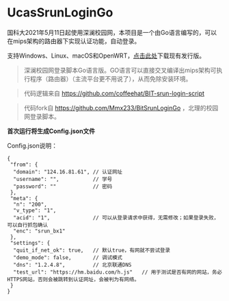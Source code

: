 # UcasSrunLoginGo

国科大2021年5月11日起使用深澜校园网，本项目是一个由Go语言编写的，可以在mips架构的路由器下实现认证功能，自动登录。

支持Windows、Linux、macOS和OpenWRT，[点击此处](https://github.com/Risid/UcasSrunLoginGo/releases)下载现有发行版。

> 深澜校园网登录脚本Go语言版。GO语言可以直接交叉编译出mips架构可执行程序（路由器）（主流平台更不用说了），从而免除安装环境。

> 代码逻辑来自 https://github.com/coffeehat/BIT-srun-login-script

> 代码fork自 https://github.com/Mmx233/BitSrunLoginGo ，北理的校园网登录脚本。

**首次运行将生成Config.json文件**

Config.json说明：

```json5
{
 "from": {
  "domain": "124.16.81.61", // 认证网址
  "username": "",           // 学号
  "password": ""            // 密码
 },
 "meta": {
  "n": "200",
  "v_type": "1",
  "acid": "1",              // 可以从登录请求中获得，无需修改；如果登录失败，可以自行抓包确认
  "enc": "srun_bx1"
 },
 "settings": {
  "quit_if_net_ok": true,   // 默认true，有网就不尝试登录
  "demo_mode": false,       // 调试模式
  "dns": "1.2.4.8",         // 北京联通DNS
  "test_url": "https://hm.baidu.com/h.js"   // 用于测试是否有网的网站，务必HTTPS网站，否则会被跳转到认证网址，会被判为有网络。
 }
}
```